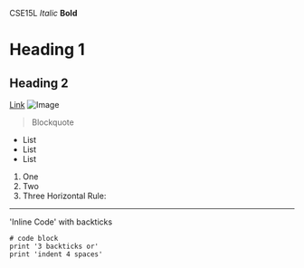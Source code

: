 CSE15L
*Italic*
**Bold**
# Heading 1
## Heading 2
[Link](https://martycse.github.io/cse15l-lab-reports/)
![Image]()
> Blockquote
* List
* List
* List
1. One
2. Two
3. Three
Horizontal Rule:
---
'Inline Code' with backticks

```
# code block
print '3 backticks or'
print 'indent 4 spaces'
```
